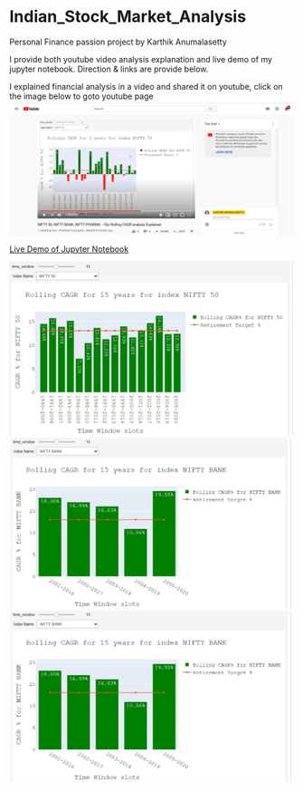 # Indian_Stock_Market_Analysis
Personal Finance passion project by Karthik Anumalasetty

I provide both youtube video analysis explanation and live demo of my jupyter notebook. Direction & links are provide below.  



I explained financial analysis in a video and shared it on youtube, click on the image below to goto youtube page
[![Analysis_Explained_Youtube](Images/Youtube_Video.JPG)](https://www.youtube.com/watch?v=IVX4RW0Qj_E)


[Live Demo of Jupyter Notebook](https://kyso.io/karthikAnumalasetty/indian_stock_market_analysis/file/NIFTY_50_ROLLING_CAGR_Analysis.ipynb#code=shown)

![NIFTY 50](Images/Index_Rolling_CAGR_Analysis_Tool_1.JPG)
![NIFTY 50](Images/Index_Rolling_CAGR_Analysis_Tool_2.JPG)
![NIFTY 50](Images/Index_Rolling_CAGR_Analysis_Tool_2.JPG)
